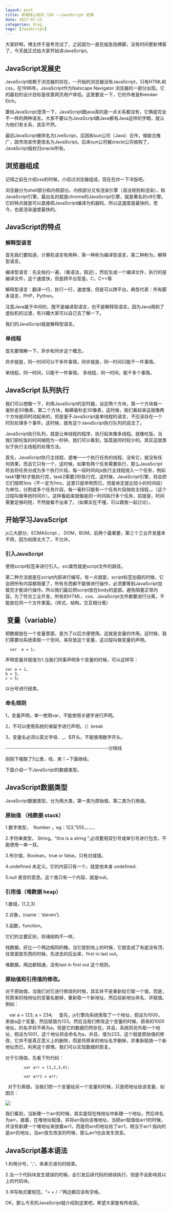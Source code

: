 ```yaml
---
layout: post
title: 前端核心知识（10）——JavaScript 初探
date: 2017-07-13
categories: blog
tags: [JavaScript]
---
```


大家好啊，博主终于是考完试了，之前因为一直在临急抱佛脚，没有时间更新博客了，今天就正式给大家开始讲JavaScript。

## JavaScript发展史

JavaScript依赖于浏览器的存在，一开始的浏览器没有JavaScript，只有HTML和css，在1996年，JavaScript作为Natscape Navigator 浏览器的一部分出现。它的最初的设计目标是改善网页用户体验。这里要说一下，它的作者是Brendan Eich。

要给JavaScript澄清一下，JavaScript跟java真的是一点关系都没有，它俩是完全不一样的两种语言。大家不要以为JavaScript跟Java都有Java这样的字眼，就认为他们有关系，其实不然。

最初JavaScript被命名为LiveScript，后因和sun公司（Java）合作，做联合推广，因市场宣传更改名为JavaScript。后来sun公司被oracle公司收购了，JavaScript版权归oracle所有。

## 浏览器组成 

记得之前在介绍css的时候，介绍过浏览器组成，现在在炒一下冷饭吧。

浏览器分为shell部分和内核部分。内核部分又有渲染引擎（语法规则和渲染），和JavaScript引擎。最出名的就是chrome的JavaScript引擎，就是著名的v8引擎。它的特点就是可以直接把JavaScript编译为机器码，所以这速度是最快的，至今，也是渲染速度最快的。

## JavaScript的特点 

### 解释型语言

首先我们要知道，计算机语言有两种，第一种称为编译型语言，第二种称为，解释型语言。

编译型语言：先全局扫一遍，（看语法，叙述），然后生成一个编译文件，执行的是编译文件，这个速度快，但是跨平台型差。C，C++等

解释型语言：翻译一行，执行一行，速度慢，但是可以跨平台。典型代表：所有脚本语言，PHP，Python。

注意Java属于中间的，既不是编译型语言，也不是解释型语言。因为Java用到了虚拟机的过渡，有兴趣大家可以自己去了解一下。

我们的JavaScript就是解释型语言。


### 单线程

首先要理解一下，异步和同步这个概念。

异步就是，同一时间可以干多件事情。同步就是，同一时间只能干一件事情。

单线程，同一时间，只能干一件事情。 多线程，同一时间，能干多个事情。


## JavaScript 队列执行 

我们可以想像一下，利用JavaScript的定时器，设定两个方块，第一个方块每一毫秒走50像素，第二个方块，每辆毫秒走30像素，这时候，我们看起来这就像两个方块是同时动起来的，但是鉴于JavaScript是单线程的语言，不应该存在一个时刻处理多个事件。这时候，就有这个JavaScript执行队列的说法了。

JavaScript执行队列，就是让单线程的程序，执行起来像多线程。就像吃饭，当我们把吃饭的时间缩短为一秒钟，我们可以看到，饭菜是同时较少的。其实这就类似于执行主线程的处理方法。

首先，JavaScript执行主线程，是唯一一个执行任务的线程，没有它，就没有任何效果，而且它只有一个，这时候，如果有两个任务需要执行，那么JavaScript将会将任务分成为多个执行片段，每一段时间向js执行主线程抛入一个任务，例如task1要1秒才能执行完，task2需要2秒执行完，这时候，JavaScript引擎，将会把它们按照1ms（不一定为1ms，这里只是举例而已，但是肯定是比较小的时间段）为单位，分割成多个任务片段，每一毫秒只能有一个任务片段抛给主线程，。（这个过程叫做争抢时间片）。这样看起来就像是同一时间执行多个任务，前提是，时间需要足够的短，不然就看不出来了。（如果实在不懂，可以跟我一起讨论）。

##  开始学习JavaScript

js三大部分，ECMAScript ， DOM，BOM。前两个最重要，第三个工业开发基本不用，因为权限太大了，不允许。

### 引入JavaScript

使用script标签来进行引入。src属性就是script文件的路径。

第二种方法就是在script内部进行编写。有一点就是，script标签加载的时候，它会把所有内容都阻塞了，所有东西都不能够进行操作，必须要等到JavaScript加载完才能进行操作。所以我们最后把script放在body的底部。避免阻塞正常内容。为了符合工业开发，所有的HTML、css、JavaScript文件都要进行分离，不能放在同一个文件里面。（样式，结构，交互相分离）


##  变量（variable）

把数据放在一个变量里面，是为了以后方便使用。这就是变量的作用。这时候，我们需要向系统索取一个空间，来存放这个变量，这过程叫做变量的声明。

      var  a = 1;

声明变量并赋值为1.当我们同事声明多个变量的时候，可以这样写：

    var a = 1,
    b = 3,
    c = 5;

以分号进行结束。

### 命名规则

1，变量声明，单一使用var，不能使用关键字进行声明。

2，不可以使用系统的保留字进行声明。（）break

3，变量名必须以英文字母、_、$开头。不能够用数字开头。

--------------------------------------------------分隔线

刚刚下楼跑了5公里，哇，爽！~下面继续。

下面介绍一下JavaScript的数据类型。

## JavaScript数据类型

JavaScript数据类型，分为两大类，第一类为原始值，第二类为引用值。

### 原始值 （栈数据 stack）

1.数字类型，  Number 。eg：123,”555，、、、、

2.字符串类型， String。"this is a string ",必须要用双引号或单引号进行包含，不能使用一单一双。

3.布尔值，Boolean。true or false。只有对或错。

4.undefined 未定义。它的内容只有一个，就是他本身 undefined.

5.null 表空的意思。这个类只有一个内容，就是null。

### 引用值（堆数据 heap）

1.数组，[1,2,3]

2.对象，{name：‘steven’}.

3.函数，function。

它们的主要区别，存储结构不一样。

栈数据，好比一个两边相同的桶，当它放到地上的时候，它就变成了有底没有顶，往里面放东西的时候，先进去的后出来，first in last out。

堆数据，两边都相通，没有last in first out 这个规则。


### 原始值和引用值的修改。

对于原始值，当我们对它进行修改的时候，其实并不是重新给它赋一个值，而是，将原来的栈地址的变量名删掉，重新取一个新地址，然后给新地址命名，并赋值。例如：

    var a = 123;
    a = 234;
    
首先，js引擎向系统索取了一个地址，假设为1000，来放a这个变量，然后赋值为123。然后当我们修改这个变量的时候，原来的1000地址，的名字将不再为a，但是它的数据仍然存在。并且，系统将另外取一个地址，假设为1001，这个地址将会命名为a，并且，值为233。这个就是原始值的修改，它并不是真正意义上的删除，而是将原来的地址名字删掉，并重新赋值一个新地址而已，利用这个原理，我们可以实现数据的恢复。

对于引用值，先看下列代码：

            var arr = [1,2,3,4];

            var arr1 = arr;
   
对于引用值，当我们把一个变量给另一个变量的时候，只是把地址给该变量，如图示：

<img src="https:">

我们看到，当新建一个arr的时候，其实是现在栈地址中新建一个地址，然后命名为arr，接着，在堆地址赋值，并将arr指向该堆地址，当把arr赋值给arr1的时候，并没有新建一个堆地址来放置arr1，而是将arr的地址给了arr1，相当于arr1 指向的是arr的地址，当arr放生改变的时候，那么arr1也会发生改变。


## JavaScript基本语法

1.利用分号，';'，来表示语句的结束。

2.当一个代码块发生错误的时候，会引发后续代码的继续执行，但是不会影响其以上的代码块。

3.书写格式要规范，“= + / -”两边都应该有空格。

OK，那么今天的JavaScript就介绍到这里吧，希望大家能有所收获。
























